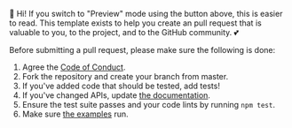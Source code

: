 :wave: Hi! If you switch to "Preview" mode using the button above, this is easier to read. This template exists to help you create an pull request that is valuable to you, to the project, and to the GitHub community. :two_hearts:

Before submitting a pull request, please make sure the following is done:

1. Agree the [Code of Conduct](/.github/CODE_OF_CONDUCT.md).
2. Fork the repository and create your branch from master.
3. If you've added code that should be tested, add tests!
4. If you've changed APIs, update [the documentation](/docs).
5. Ensure the test suite passes and your code lints by running `npm test`.
6. Make sure [the examples](/examples) run.
